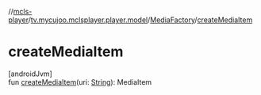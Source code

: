 //[mcls-player](../../../index.md)/[tv.mycujoo.mclsplayer.player.model](../index.md)/[MediaFactory](index.md)/[createMediaItem](create-media-item.md)

# createMediaItem

[androidJvm]\
fun [createMediaItem](create-media-item.md)(uri: [String](https://kotlinlang.org/api/latest/jvm/stdlib/kotlin/-string/index.html)): MediaItem
